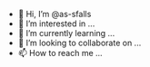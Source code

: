 - 👋 Hi, I’m @as-sfalls
- 👀 I’m interested in ...
- 🌱 I’m currently learning ...
- 💞️ I’m looking to collaborate on ...
- 📫 How to reach me ...

<!---
as-sfalls/as-sfalls is a ✨ special ✨ repository because its `README.md` (this file) appears on your GitHub profile.
You can click the Preview link to take a look at your changes.
--->

